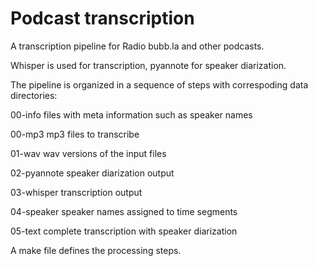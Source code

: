 # Podcast transcription
A transcription pipeline for Radio bubb.la and other podcasts.

Whisper is used for transcription, pyannote for speaker diarization.

The pipeline is organized in a sequence of steps with correspoding data directories:


00-info files with meta information such as speaker names

00-mp3 mp3 files to transcribe

01-wav wav versions of the input files

02-pyannote speaker diarization output

03-whisper transcription output

04-speaker speaker names assigned to time segments

05-text complete transcription with speaker diarization


A make file defines the processing steps.

